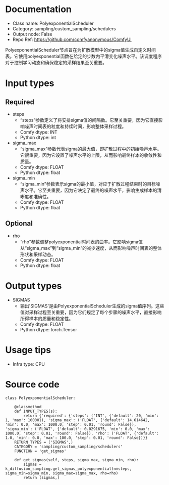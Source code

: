 # Documentation
- Class name: PolyexponentialScheduler
- Category: sampling/custom_sampling/schedulers
- Output node: False
- Repo Ref: https://github.com/comfyanonymous/ComfyUI

PolyexponentialScheduler节点旨在为扩散模型中的sigma值生成自定义时间表。它使用polyexponential函数在给定的步数内平滑变化噪声水平。该调度程序对于控制学习动态和确保稳定的采样结果至关重要。

# Input types
## Required
- steps
    - “steps”参数定义了将安排sigma值的间隔数。它至关重要，因为它直接影响噪声时间表的粒度和持续时间，影响整体采样过程。
    - Comfy dtype: INT
    - Python dtype: int
- sigma_max
    - “sigma_max”参数代表sigma的最大值，即扩散过程中的初始噪声水平。它很重要，因为它设置了噪声水平的上限，从而影响最终样本的收敛性和质量。
    - Comfy dtype: FLOAT
    - Python dtype: float
- sigma_min
    - “sigma_min”参数表示sigma的最小值，对应于扩散过程结束时的目标噪声水平。它至关重要，因为它决定了最终的噪声水平，影响生成样本的清晰度和准确性。
    - Comfy dtype: FLOAT
    - Python dtype: float
## Optional
- rho
    - “rho”参数调整polyexponential时间表的曲率。它影响sigma值从“sigma_max”到“sigma_min”的减少速度，从而影响噪声时间表的整体形状和采样动态。
    - Comfy dtype: FLOAT
    - Python dtype: float

# Output types
- SIGMAS
    - 输出'SIGMAS'是由PolyexponentialScheduler生成的sigma值序列。这些值对采样过程至关重要，因为它们规定了每个步骤的噪声水平，直接影响所得样本的质量和稳定性。
    - Comfy dtype: FLOAT
    - Python dtype: torch.Tensor

# Usage tips
- Infra type: CPU

# Source code
```
class PolyexponentialScheduler:

    @classmethod
    def INPUT_TYPES(s):
        return {'required': {'steps': ('INT', {'default': 20, 'min': 1, 'max': 10000}), 'sigma_max': ('FLOAT', {'default': 14.614642, 'min': 0.0, 'max': 1000.0, 'step': 0.01, 'round': False}), 'sigma_min': ('FLOAT', {'default': 0.0291675, 'min': 0.0, 'max': 1000.0, 'step': 0.01, 'round': False}), 'rho': ('FLOAT', {'default': 1.0, 'min': 0.0, 'max': 100.0, 'step': 0.01, 'round': False})}}
    RETURN_TYPES = ('SIGMAS',)
    CATEGORY = 'sampling/custom_sampling/schedulers'
    FUNCTION = 'get_sigmas'

    def get_sigmas(self, steps, sigma_max, sigma_min, rho):
        sigmas = k_diffusion_sampling.get_sigmas_polyexponential(n=steps, sigma_min=sigma_min, sigma_max=sigma_max, rho=rho)
        return (sigmas,)
```